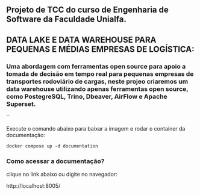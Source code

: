 ## Projeto de TCC do curso de Engenharia de Software da Faculdade Unialfa.
## DATA LAKE E DATA WAREHOUSE PARA PEQUENAS E MÉDIAS EMPRESAS DE LOGÍSTICA:
### Uma abordagem com ferramentas open source para apoio a tomada de decisão em tempo real para pequenas empresas de transportes rodoviário de cargas, neste projeo criaremos um data warehouse utilizando apenas ferramentas open source, como PostegreSQL, Trino, Dbeaver, AirFlow e Apache Superset.


``

Execute o comando abaixo para baixar a imagem e rodar o container da documentação:
```
docker compose up -d documentation
```

### Como acessar a documentação?

clique no link abaixo ou digite no navegador:

http://localhost:8005/

